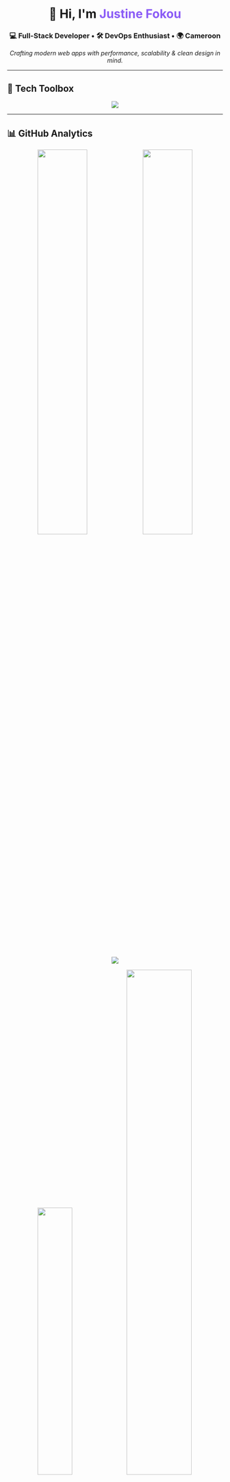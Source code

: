 <!-- Header -->
<h1 align="center">👋 Hi, I'm <span style="color:#8B5CF6">Justine Fokou</span></h1>
<h3 align="center">💻 Full-Stack Developer • 🛠️ DevOps Enthusiast • 🌍 Cameroon</h3>

<p align="center">
  <em>Crafting modern web apps with performance, scalability & clean design in mind.</em>
</p>

---

## 🧰 Tech Toolbox

<p align="center">
  <img src="https://skillicons.dev/icons?i=python,django,html,css,js,ts,react,vue,tailwind,bootstrap,nodejs,express,git,github,docker,linux,postman,aws,firebase,mysql" />
</p>

---

## 📊 GitHub Analytics

<p align="center">
  <img src="https://github-readme-stats.vercel.app/api?username=JustineFokou&show_icons=true&theme=github_dark&hide_border=true" width="48%" />
  <img src="https://streak-stats.demolab.com?user=JustineFokou&theme=github-dark&hide_border=true" width="48%" />
</p>

<p align="center">
  <img src="https://github-profile-summary-cards.vercel.app/api/cards/profile-details?username=JustineFokou&theme=github_dark" />
</p>

<p align="center">
  <img src="https://github-readme-stats.vercel.app/api/top-langs/?username=JustineFokou&layout=compact&theme=github_dark&hide_border=true&langs_count=8&hide=php" width="40%" />
  <img src="https://github-contributor-stats.vercel.app/api?username=JustineFokou&limit=5&theme=github_dark&combine_all_yearly_contributions=true&hide_border=true" width="55%" />
</p>

---

## ✨ About Me

- 🎓 Self-taught & curious lifelong learner  
- 🧪 Working on **E-learning platforms**, **task management systems**, and **real-time apps**  
- 🌐 Open-source contributor & community builder  
- ☕ Coffee lover + Clean code enthusiast  

---

## 🌍 Connect with Me

<p align="center">
  <a href="mailto:justinefokou@gmail.com"><img src="https://img.shields.io/badge/-Email-D14836?style=for-the-badge&logo=gmail&logoColor=white" /></a>
  <a href="https://linkedin.com/in/justinefokou"><img src="https://img.shields.io/badge/-LinkedIn-0A66C2?style=for-the-badge&logo=linkedin&logoColor=white" /></a>
  <a href="https://twitter.com/justinefokou"><img src="https://img.shields.io/badge/-Twitter-1DA1F2?style=for-the-badge&logo=twitter&logoColor=white" /></a>
</p>

---

<p align="center"><em>“Code is poetry, clean code is a masterpiece.”</em></p>
